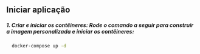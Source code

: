 
## Iniciar aplicação 

#####  1. Criar e iniciar os contêineres: Rode o comando a seguir para construir a imagem personalizada e iniciar os contêineres:

```bash
  docker-compose up -d
```
